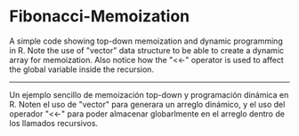 # Fibonacci-Memoization

A simple code showing top-down memoization and dynamic programming in R.  Note the use of "vector" data structure to be able to create a dynamic array for memoization.  Also notice how the "<<-" operator is used to affect the global variable inside the recursion.

___________

Un ejemplo sencillo de memoización top-down y programación dinámica en R. Noten el uso de "vector" para generara un arreglo dinámico, y el uso del operador "<<-" para poder almacenar globarlmente en el arreglo dentro de los llamados recursivos.
